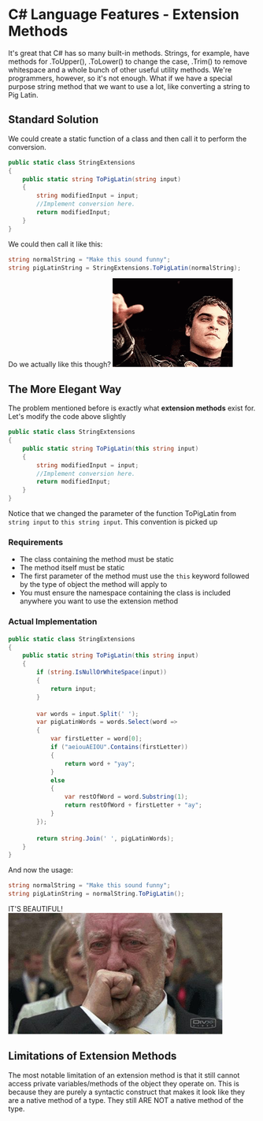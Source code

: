 # C# Language Features - Extension Methods
It's great that C# has so many built-in methods.  Strings, for example, have methods for .ToUpper(), .ToLower() to change the case, .Trim() to remove whitespace and a whole bunch of other useful utility methods.  We're programmers, however, so it's not enough.  What if we have a special purpose string method that we want to use a lot, like converting a string to Pig Latin.  

## Standard Solution
We could create a static function of a class and then call it to perform the conversion.
```csharp
public static class StringExtensions
{
    public static string ToPigLatin(string input)
    {
        string modifiedInput = input;
        //Implement conversion here.
        return modifiedInput;
    }
}
```
We could then call it like this:
```csharp
string normalString = "Make this sound funny";
string pigLatinString = StringExtensions.ToPigLatin(normalString);
```
Do we actually like this though? 
![Thumbs down](../Images/4/thumbs-down.gif)
## The More Elegant Way
The problem mentioned before is exactly what **extension methods** exist for.  Let's modify the code above slightly
```csharp
public static class StringExtensions
{
    public static string ToPigLatin(this string input)
    {
        string modifiedInput = input;
        //Implement conversion here.
        return modifiedInput;
    }
}
```
Notice that we changed the parameter of the function ToPigLatin from `string input` to `this string input`.  This convention is picked up 

### Requirements
- The class containing the method must be static
- The method itself must be static
- The first parameter of the method must use the `this` keyword followed by the type of object the method will apply to
- You must ensure the namespace containing the class is included anywhere you want to use the extension method

### Actual Implementation
```csharp
public static class StringExtensions
{
    public static string ToPigLatin(this string input)
    {
        if (string.IsNullOrWhiteSpace(input))
        {
            return input;
        }

        var words = input.Split(' ');
        var pigLatinWords = words.Select(word =>
        {
            var firstLetter = word[0];
            if ("aeiouAEIOU".Contains(firstLetter))
            {
                return word + "yay";
            }
            else
            {
                var restOfWord = word.Substring(1);
                return restOfWord + firstLetter + "ay";
            }
        });

        return string.Join(' ', pigLatinWords);
    }
}
```
And now the usage:
```csharp
string normalString = "Make this sound funny";
string pigLatinString = normalString.ToPigLatin();
```
IT'S BEAUTIFUL!  
![Man concealing tears of joy](../Images/4/beautiful.jpg)

## Limitations of Extension Methods
The most notable limitation of an extension method is that it still cannot access private variables/methods of the object they operate on.  This is because they are purely a syntactic construct that makes it look like they are a native method of a type.  They still ARE NOT a native method of the type.